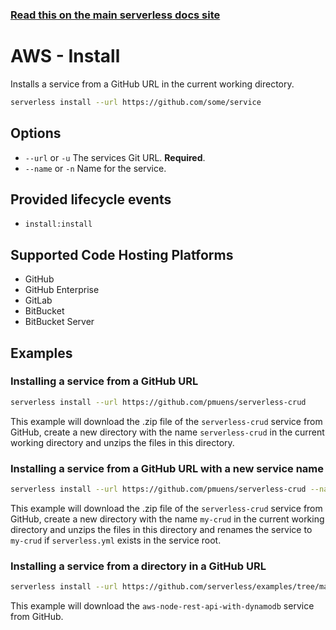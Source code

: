 <!--
title: Serverless Framework Commands - AWS Lambda - Install
menuText: install
menuOrder: 3
description: Install pre-written AWS Lambda Functions, Events and Resources with the Serverless Framework
layout: Doc
-->

<!-- DOCS-SITE-LINK:START automatically generated  -->

### [Read this on the main serverless docs site](https://www.serverless.com/framework/docs/providers/aws/cli-reference/install)

<!-- DOCS-SITE-LINK:END -->

# AWS - Install

Installs a service from a GitHub URL in the current working directory.

```bash
serverless install --url https://github.com/some/service
```

## Options

- `--url` or `-u` The services Git URL. **Required**.
- `--name` or `-n` Name for the service.

## Provided lifecycle events

- `install:install`

## Supported Code Hosting Platforms

- GitHub
- GitHub Enterprise
- GitLab
- BitBucket
- BitBucket Server

## Examples

### Installing a service from a GitHub URL

```bash
serverless install --url https://github.com/pmuens/serverless-crud
```

This example will download the .zip file of the `serverless-crud` service from GitHub, create a new directory with the name `serverless-crud` in the current working directory and unzips the files in this directory.

### Installing a service from a GitHub URL with a new service name

```bash
serverless install --url https://github.com/pmuens/serverless-crud --name my-crud
```

This example will download the .zip file of the `serverless-crud` service from GitHub, create a new directory with the name `my-crud` in the current working directory and unzips the files in this directory and renames the service to `my-crud` if `serverless.yml` exists in the service root.

### Installing a service from a directory in a GitHub URL

```bash
serverless install --url https://github.com/serverless/examples/tree/master/aws-node-rest-api-with-dynamodb
```

This example will download the `aws-node-rest-api-with-dynamodb` service from GitHub.
